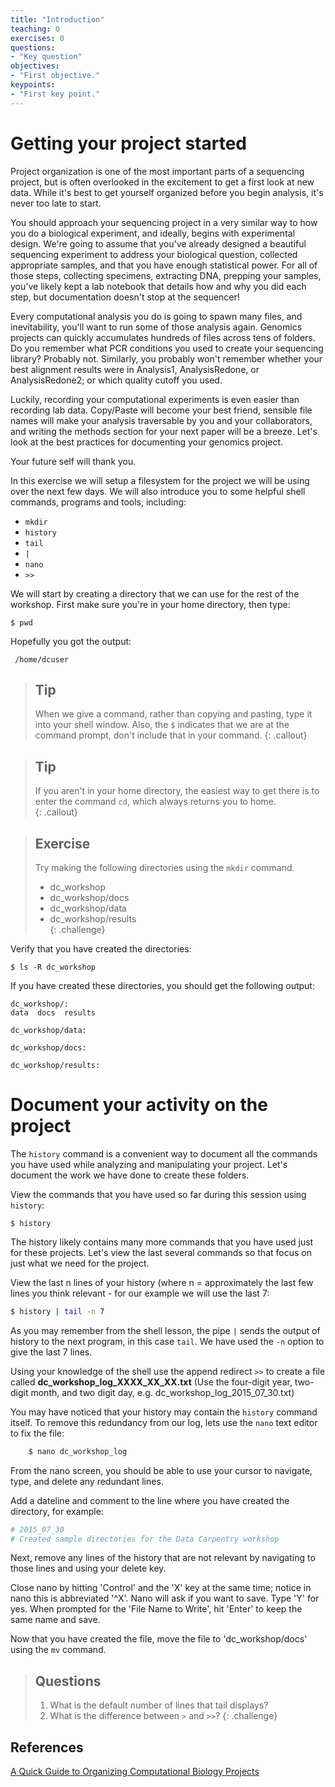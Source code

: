 ```yaml
---
title: "Introduction"
teaching: 0
exercises: 0
questions:
- "Key question"
objectives:
- "First objective."
keypoints:
- "First key point."
---
```


# Getting your project started

Project organization is one of the most important parts of a sequencing project, but is often overlooked in the
excitement to get a first look at new data. While it's best to get yourself organized before you begin analysis,
it's never too late to start.  

You should approach your sequencing project in a very similar way to how you do a biological experiment, and 
ideally, begins with experimental design. We're going to assume that you've already designed a beautiful 
sequencing experiment to address your biological question, collected appropriate samples, and that you have 
enough statistical power. For all of those steps, collecting specimens, extracting DNA, prepping your samples,
you've likely kept a lab notebook that details how and why you did each step, but documentation doesn't stop at 
the sequencer!  

Every computational analysis you do is going to spawn many files, and inevitability, you'll 
want to run some of those analysis again. Genomics projects can quickly accumulates hundreds of files across 
tens of folders. Do you remember what PCR conditions you used to create your sequencing library? Probably not.
Similarly, you probably won't remember whether your best alignment results were in Analysis1, AnalysisRedone, 
or AnalysisRedone2; or which quality cutoff you used.  

Luckily, recording your computational experiments is even easier than recording lab data. Copy/Paste will become
your best friend, sensible file names will make your analysis traversable by you and your collaborators, and 
writing the methods section for your next paper will be a breeze. Let's look at the best practices for 
documenting your genomics project.   

Your future self will thank you.  


In this exercise we will setup a filesystem for the project we will be using over the next few days. We will 
also introduce you to some helpful shell commands, programs and tools, including: 
* ``mkdir``  
* ``history``  
* ``tail``  
* ``|``  
* ``nano``  
* ``>>``  

We will start by creating a directory that we can use for the rest of the workshop. First make sure you're in
your home directory, then type:  

    $ pwd

Hopefully you got the output: 

     /home/dcuser  

> ## Tip  
> When we give a command, rather than copying and pasting, type it into your shell window. Also, the `$`
indicates that we are at the command prompt, don't include that in your command.
{: .callout}

> ## Tip  
> If you aren't in your home directory, the easiest way to get there is to enter the command `cd`, which
> always returns you to home.  
{: .callout}

> ## Exercise  
> Try making the following directories using the `mkdir` command.  
> * dc_workshop   
> * dc_workshop/docs
> * dc_workshop/data  
> * dc_workshop/results  
{: .challenge}


Verify that you have created the directories:

    $ ls -R dc_workshop

If you have created these directories, you should get the following output:


    dc_workshop/:
    data  docs  results

    dc_workshop/data:

    dc_workshop/docs:

    dc_workshop/results: 

# Document your activity on the project

The `history` command is a convenient way to document all the commands you have used while analyzing and 
manipulating your project. Let's document the work we have done to create these folders. 

View the commands that you have used so far during this session using ``history``:


    $ history

The history likely contains many more commands that you have used just for these projects. Let's view the last
several commands so that focus on just what we need for the project.   

View the last n lines of your history (where n = approximately the last few lines you think relevant - for our example we will use the last 7:  

```bash    
$ history | tail -n 7
```

As you may remember from the shell lesson, the pipe `|` sends the output of history to the next program, in
this case `tail`. We have used the `-n` option to give the last 7 lines.  

Using your knowledge of the shell use the append redirect `>>` to create a file called
**dc_workshop_log_XXXX_XX_XX.txt** (Use the four-digit year, two-digit month, and two digit day, e.g.
dc_workshop_log_2015_07_30.txt)  

You may have noticed that your history may contain the `history` command itself. To remove this redundancy
from our log, lets use the `nano` text editor to fix the file:  

```bash
    $ nano dc_workshop_log
```

From the nano screen, you should be able to use your cursor to navigate, type, and delete any redundant lines.   

Add a dateline and comment to the line where you have created the directory, for example:   

```bash
# 2015_07_30   
# Created sample directories for the Data Carpentry workshop  
```

Next, remove any lines of the history that are not relevant by navigating to those lines and using your 
delete key.   

Close nano by hitting 'Control' and the 'X' key at the same time; notice in nano this is abbreviated '\^X'.
Nano will ask if you want to save. Type 'Y' for yes. When prompted for the 'File Name to Write', hit 'Enter'
to keep the same name and save.   

Now that you have created the file, move the file to 'dc_workshop/docs' using the `mv` command.  


> ## Questions  
> 1. What is the default number of lines that tail displays?  
> 2. What is the difference between `>` and `>>`?
{: .challenge}

## References
[A Quick Guide to Organizing Computational Biology Projects](http://journals.plos.org/ploscompbiol/article?id=10.1371/journal.pcbi.1000424)



